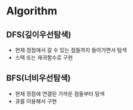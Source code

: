 # Algorithm

## DFS(깊이우선탐색)
- 현재 정점에서 갈 수 있는 점들까지 들어가면서 탐색
- 스택 또는 재귀함수로 구현

## BFS(너비우선탐색)
- 현재 정점에 연결된 가까운 점들부터 탐색
- 큐를 이용해서 구현
